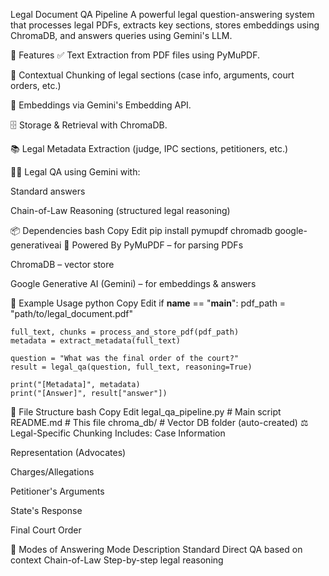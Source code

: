  Legal Document QA Pipeline
A powerful legal question-answering system that processes legal PDFs, extracts key sections, stores embeddings using ChromaDB, and answers queries using Gemini's LLM.

🚀 Features
✅ Text Extraction from PDF files using PyMuPDF.

🧩 Contextual Chunking of legal sections (case info, arguments, court orders, etc.)

🧠 Embeddings via Gemini's Embedding API.

🗄️ Storage & Retrieval with ChromaDB.

📚 Legal Metadata Extraction (judge, IPC sections, petitioners, etc.)

🧑‍⚖️ Legal QA using Gemini with:

Standard answers

Chain-of-Law Reasoning (structured legal reasoning)

📦 Dependencies
bash
Copy
Edit
pip install pymupdf chromadb google-generativeai
🧠 Powered By
PyMuPDF – for parsing PDFs

ChromaDB – vector store

Google Generative AI (Gemini) – for embeddings & answers

🧪 Example Usage
python
Copy
Edit
if __name__ == "__main__":
    pdf_path = "path/to/legal_document.pdf"
    
    full_text, chunks = process_and_store_pdf(pdf_path)
    metadata = extract_metadata(full_text)

    question = "What was the final order of the court?"
    result = legal_qa(question, full_text, reasoning=True)

    print("[Metadata]", metadata)
    print("[Answer]", result["answer"])
📂 File Structure
bash
Copy
Edit
legal_qa_pipeline.py  # Main script
README.md             # This file
chroma_db/            # Vector DB folder (auto-created)
⚖️ Legal-Specific Chunking Includes:
Case Information

Representation (Advocates)

Charges/Allegations

Petitioner's Arguments

State's Response

Final Court Order

🤖 Modes of Answering
Mode	Description
Standard	Direct QA based on context
Chain-of-Law	Step-by-step legal reasoning
